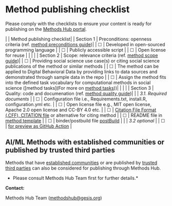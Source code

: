 # Method publishing checklist

Please comply with the checklists to ensure your content is ready for publishing on the [Methods Hub portal](https://methodshub.gesis.org/).

| | Method publishing checklist|
| Section 1  | Preconditions: openness criteria (ref. [method preconditions guide](https://github.com/GESIS-Methods-Hub/guidelines-for-methods/blob/main/method-submission-guidelines.md#3-method-preconditions))|
| ☐ | Developed in open-sourced programming language |
| ☐ | Publicly accessible script |
| ☐ | Open license for reuse | 
| | |
| Section 2  | Scope: relevance criteria (ref. [method scope guide](https://github.com/GESIS-Methods-Hub/guidelines-for-methods/blob/main/method-submission-guidelines.md#4-scoping-criteria))|
| ☐ | Providing social science use case(s) or citing social science publications of the method or similar methods |
| ☐ | The method can be applied to Digital Behavioral Data by providing links to data sources and demonstrated through sample data in the repo |
| ☐ | Assign the method fits into the defined task vocabulary for computational methods in social science ([method tasks](For more on [method tasks](https://github.com/GESIS-Methods-Hub/guidelines-for-methods/blob/main/methods-tasks.md)))|
| | |
| Section 3   | Quality: code and documenation (ref. [method quality guide](https://github.com/GESIS-Methods-Hub/guidelines-for-methods/blob/main/method-submission-guidelines.md#5-method-quality-guidelines))|
|   | *3.1. Required documents* |
| ☐ | Configuration file i.e., Requirements.txt, install.R, configuration.yml etc. |
| ☐ | Open license file e.g., MIT open license, Apache 2.0 open license and CC-BY 4.0 etc. |
| ☐ | [Citation File Format (.CFF), CITATION file](https://citation-file-format.github.io/) or alternative for citing method |
| ☐ | README file in [method template](https://github.com/GESIS-Methods-Hub/guidelines-for-methods/blob/main/method-README-template.md) |
| ☐ | binder/postbuild file [postBuild](https://methodshub.gesis.org/snippet/postBuild) |
|  | *3.2 optional* |
| ☐ | [for preview as GitHub Action](https://github.com/GESIS-Methods-Hub/preview?tab=readme-ov-file#usage) |

## AI/ML Methods with established communities or published by trusted third parties
Methods that have [established communities](https://github.com/GESIS-Methods-Hub/guidelines-for-methods/blob/main/method-submission-guidelines.md#13alternative-for-established-methods) or are published by [trusted third parties](https://github.com/GESIS-Methods-Hub/guidelines-for-methods/blob/main/method-submission-guidelines.md#12trusted-third-party-review-bodies) can also be considered for publishing through Methods Hub.

* Please consult Methods Hub Team first for further details.*
 

**Contact:** 

Methods Hub Team (<a href="mailto:methodshub@gesis.org">methodshub@gesis.org</a>)
